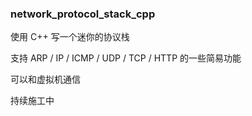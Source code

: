 ### network_protocol_stack_cpp
使用 C++ 写一个迷你的协议栈

支持 ARP / IP / ICMP / UDP / TCP / HTTP 的一些简易功能

可以和虚拟机通信

持续施工中
